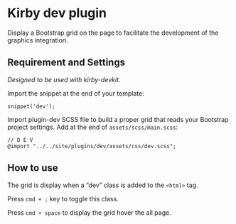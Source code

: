 # Kirby dev plugin

Display a Bootstrap grid on the page to facilitate the development of the graphics integration.

## Requirement and Settings

*Designed to be used with kirby-devkit.*

Import the snippet at the end of your template:
```
snippet('dev');
```

Import plugin-dev SCSS file to build a proper grid that reads your Bootstrap project settings.
Add at the end of `assets/scss/main.scss`:
```
// D E V
@import "../../site/plugins/dev/assets/css/dev.scss";
```

## How to use

The grid is display when a “dev” class is added to the `<html>` tag.

Press `cmd + ;` key to toggle this class.

Press `cmd + space` to display the grid hover the all page.
